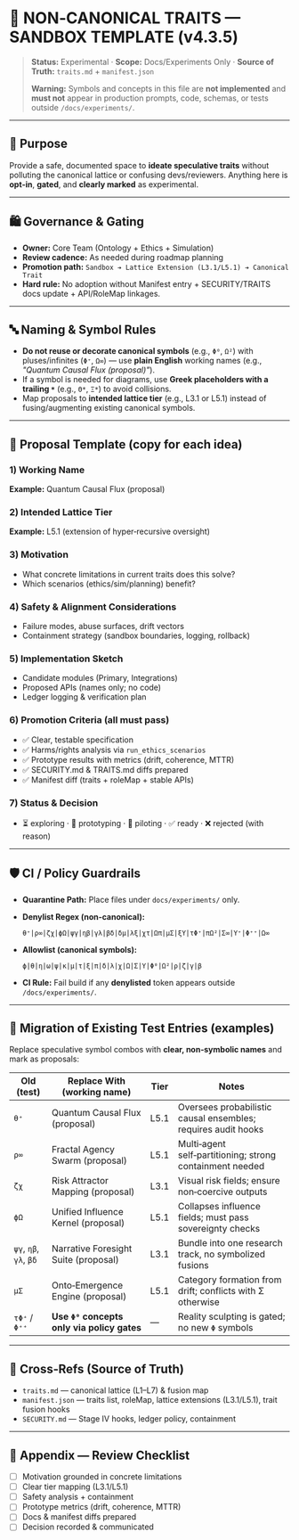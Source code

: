 # 🚧 NON‑CANONICAL TRAITS — SANDBOX TEMPLATE (v4.3.5)

> **Status:** Experimental · **Scope:** Docs/Experiments Only · **Source of Truth:** `traits.md` + `manifest.json`
>
> **Warning:** Symbols and concepts in this file are **not implemented** and **must not** appear in production prompts, code, schemas, or tests outside `/docs/experiments/`.

---

## 🎯 Purpose

Provide a safe, documented space to **ideate speculative traits** without polluting the canonical lattice or confusing devs/reviewers. Anything here is **opt‑in**, **gated**, and **clearly marked** as experimental.

---

## 🛍️ Governance & Gating

* **Owner:** Core Team (Ontology + Ethics + Simulation)
* **Review cadence:** As needed during roadmap planning
* **Promotion path:** `Sandbox ➔ Lattice Extension (L3.1/L5.1) ➔ Canonical Trait`
* **Hard rule:** No adoption without Manifest entry + SECURITY/TRAITS docs update + API/RoleMap linkages.

---

## 🔤 Naming & Symbol Rules

* **Do not reuse or decorate canonical symbols** (e.g., `Φ⁰`, `Ω²`) with pluses/infinites (`Φ⁺`, `Ω∞`) — use **plain English** working names (e.g., *"Quantum Causal Flux (proposal)"*).
* If a symbol is needed for diagrams, use **Greek placeholders with a trailing `*`** (e.g., `Θ*`, `Ξ*`) to avoid collisions.
* Map proposals to **intended lattice tier** (e.g., L3.1 or L5.1) instead of fusing/augmenting existing canonical symbols.

---

## 🧪 Proposal Template (copy for each idea)

### 1) Working Name

**Example:** Quantum Causal Flux (proposal)

### 2) Intended Lattice Tier

**Example:** L5.1 (extension of hyper‑recursive oversight)

### 3) Motivation

* What concrete limitations in current traits does this solve?
* Which scenarios (ethics/sim/planning) benefit?

### 4) Safety & Alignment Considerations

* Failure modes, abuse surfaces, drift vectors
* Containment strategy (sandbox boundaries, logging, rollback)

### 5) Implementation Sketch

* Candidate modules (Primary, Integrations)
* Proposed APIs (names only; no code)
* Ledger logging & verification plan

### 6) Promotion Criteria (all must pass)

* ✅ Clear, testable specification
* ✅ Harms/rights analysis via `run_ethics_scenarios`
* ✅ Prototype results with metrics (drift, coherence, MTTR)
* ✅ SECURITY.md & TRAITS.md diffs prepared
* ✅ Manifest diff (traits + roleMap + stable APIs)

### 7) Status & Decision

* ⏳ exploring · 🔬 prototyping · 🧪 piloting · ✅ ready · ❌ rejected (with reason)

---

## 🛡️ CI / Policy Guardrails

* **Quarantine Path:** Place files under `docs/experiments/` only.
* **Denylist Regex (non‑canonical):**

  ```
  θ⁺|ρ∞|ζχ|ϕΩ|ψγ|ηβ|γλ|βδ|δμ|λξ|χτ|Ωπ|μΣ|ξΥ|τΦ⁺|πΩ²|Σ∞|Υ⁺|Φ⁺⁺|Ω∞
  ```
* **Allowlist (canonical symbols):**

  ```
  ϕ|θ|η|ω|ψ|κ|μ|τ|ξ|π|δ|λ|χ|Ω|Σ|Υ|Φ⁰|Ω²|ρ|ζ|γ|β
  ```
* **CI Rule:** Fail build if any **denylisted** token appears outside `/docs/experiments/`.

---

## 🔀 Migration of Existing Test Entries (examples)

Replace speculative symbol combos with **clear, non‑symbolic names** and mark as proposals:

| Old (test)             | Replace With (working name)                 | Tier | Notes                                                         |
| ---------------------- | ------------------------------------------- | ---- | ------------------------------------------------------------- |
| `θ⁺`                   | Quantum Causal Flux (proposal)              | L5.1 | Oversees probabilistic causal ensembles; requires audit hooks |
| `ρ∞`                   | Fractal Agency Swarm (proposal)             | L5.1 | Multi‑agent self‑partitioning; strong containment needed      |
| `ζχ`                   | Risk Attractor Mapping (proposal)           | L3.1 | Visual risk fields; ensure non‑coercive outputs               |
| `ϕΩ`                   | Unified Influence Kernel (proposal)         | L5.1 | Collapses influence fields; must pass sovereignty checks      |
| `ψγ`, `ηβ`, `γλ`, `βδ` | Narrative Foresight Suite (proposal)        | L3.1 | Bundle into one research track, no symbolized fusions         |
| `μΣ`                   | Onto‑Emergence Engine (proposal)            | L5.1 | Category formation from drift; conflicts with Σ otherwise     |
| `τΦ⁺` / `Φ⁺⁺`          | **Use `Φ⁰` concepts only via policy gates** | —    | Reality sculpting is gated; no new `Φ` symbols                |

---

## 🔗 Cross‑Refs (Source of Truth)

* `traits.md` — canonical lattice (L1–L7) & fusion map
* `manifest.json` — traits list, roleMap, lattice extensions (L3.1/L5.1), trait fusion hooks
* `SECURITY.md` — Stage IV hooks, ledger policy, containment

---

## 📓 Appendix — Review Checklist

* [ ] Motivation grounded in concrete limitations
* [ ] Clear tier mapping (L3.1/L5.1)
* [ ] Safety analysis + containment
* [ ] Prototype metrics (drift, coherence, MTTR)
* [ ] Docs & manifest diffs prepared
* [ ] Decision recorded & communicated
